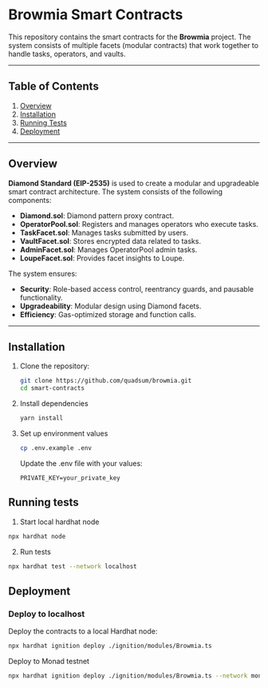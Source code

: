 # Browmia Smart Contracts

This repository contains the smart contracts for the **Browmia** project. The system consists of multiple facets (modular contracts) that work together to handle tasks, operators, and vaults.

---

## Table of Contents
1. [Overview](#overview)
2. [Installation](#installation)
3. [Running Tests](#running-tests)
4. [Deployment](#deployment)

---

## Overview

 **Diamond Standard (EIP-2535)** is used to create a modular and upgradeable smart contract architecture. The system consists of the following components:


- **Diamond.sol**: Diamond pattern proxy contract.
- **OperatorPool.sol**: Registers and manages operators who execute tasks.
- **TaskFacet.sol**: Manages tasks submitted by users.
- **VaultFacet.sol**: Stores encrypted data related to tasks.
- **AdminFacet.sol**: Manages OperatorPool admin tasks.
- **LoupeFacet.sol**: Provides facet insights to Loupe.



The system ensures:
- **Security**: Role-based access control, reentrancy guards, and pausable functionality.
- **Upgradeability**: Modular design using Diamond facets.
- **Efficiency**: Gas-optimized storage and function calls.

---

## Installation

1. Clone the repository:
   ```bash
   git clone https://github.com/quadsum/browmia.git
   cd smart-contracts
   ```

2. Install dependencies
    ```bash
    yarn install
    ```
3. Set up environment values
    ```bash
    cp .env.example .env
    ```
    Update the .env file with your values:
    ```
    PRIVATE_KEY=your_private_key
    ```
## Running tests

1. Start local hardhat node

```bash
npx hardhat node

```

2. Run tests

```bash
npx hardhat test --network localhost
```

## Deployment

### Deploy to localhost
Deploy the contracts to a local Hardhat node:

```bash
npx hardhat ignition deploy ./ignition/modules/Browmia.ts

```

Deploy to Monad testnet

```bash
npx hardhat ignition deploy ./ignition/modules/Browmia.ts --network monadTestnet
```




